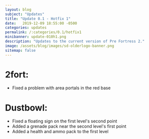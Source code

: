 ```yaml
---
layout: blog
subject: "Updates"
title: "Update 0.1 - Hotfix 1"
date:   2019-12-09 18:55:00 -0500
categories: updates
permalink: /:categories/0.1/hotfix1
minibanner: update-010h1.png
description: "Updates to the current version of Pre Fortress 2."
image: /assets/blog/images/sd-olderlogo-banner.png
sitemap: false
---
```

# 2fort:
- Fixed a problem with area portals in the red base

# Dustbowl:
- Fixed a floating sign on the first level's second point
- Added a grenade pack near the second level's first point
- Added a health and ammo pack to the first level